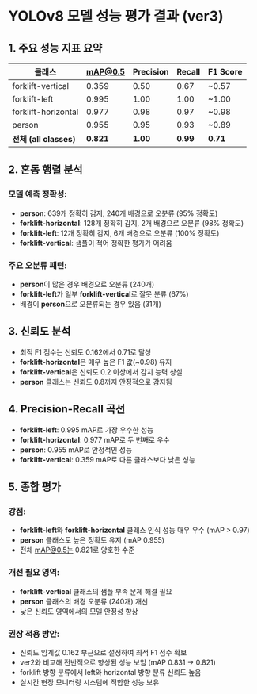 # YOLOv8 모델 성능 평가 결과 (ver3)

## 1. 주요 성능 지표 요약

| 클래스 | mAP@0.5 | Precision | Recall | F1 Score |
|----------|---------|-----------|--------|----------|
| forklift-vertical | 0.359 | 0.50 | 0.67 | ~0.57 |
| forklift-left | 0.995 | 1.00 | 1.00 | ~1.00 |
| forklift-horizontal | 0.977 | 0.98 | 0.97 | ~0.98 |
| person | 0.955 | 0.95 | 0.93 | ~0.89 |
| **전체 (all classes)** | **0.821** | **1.00** | **0.99** | **0.71** |

## 2. 혼동 행렬 분석

### 모델 예측 정확성:
- **person**: 639개 정확히 감지, 240개 배경으로 오분류 (95% 정확도)
- **forklift-horizontal**: 128개 정확히 감지, 2개 배경으로 오분류 (98% 정확도)
- **forklift-left**: 12개 정확히 감지, 6개 배경으로 오분류 (100% 정확도)
- **forklift-vertical**: 샘플이 적어 정확한 평가가 어려움

### 주요 오분류 패턴:
- **person**이 많은 경우 배경으로 오분류 (240개)
- **forklift-left**가 일부 **forklift-vertical**로 잘못 분류 (67%)
- 배경이 **person**으로 오분류되는 경우 있음 (31개)

## 3. 신뢰도 분석

- 최적 F1 점수는 신뢰도 0.162에서 0.71로 달성
- **forklift-horizontal**은 매우 높은 F1 값(~0.98) 유지
- **forklift-vertical**은 신뢰도 0.2 이상에서 감지 능력 상실
- **person** 클래스는 신뢰도 0.8까지 안정적으로 감지됨

## 4. Precision-Recall 곡선
- **forklift-left**: 0.995 mAP로 가장 우수한 성능
- **forklift-horizontal**: 0.977 mAP로 두 번째로 우수
- **person**: 0.955 mAP로 안정적인 성능
- **forklift-vertical**: 0.359 mAP로 다른 클래스보다 낮은 성능

## 5. 종합 평가

### 강점:
- **forklift-left**와 **forklift-horizontal** 클래스 인식 성능 매우 우수 (mAP > 0.97)
- **person** 클래스도 높은 정확도 유지 (mAP 0.955)
- 전체 mAP@0.5는 0.821로 양호한 수준

### 개선 필요 영역:
- **forklift-vertical** 클래스의 샘플 부족 문제 해결 필요
- **person** 클래스의 배경 오분류 (240개) 개선
- 낮은 신뢰도 영역에서의 모델 안정성 향상

### 권장 적용 방안:
- 신뢰도 임계값 0.162 부근으로 설정하여 최적 F1 점수 확보
- ver2와 비교해 전반적으로 향상된 성능 보임 (mAP 0.831 → 0.821)
- forklift 방향 분류에서 left와 horizontal 방향 분류 신뢰도 높음
- 실시간 현장 모니터링 시스템에 적합한 성능 보유